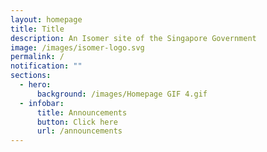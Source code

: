 ```yaml
---
layout: homepage
title: Title
description: An Isomer site of the Singapore Government
image: /images/isomer-logo.svg
permalink: /
notification: ""
sections:
  - hero:
      background: /images/Homepage GIF 4.gif
  - infobar:
      title: Announcements
      button: Click here
      url: /announcements
---
```

